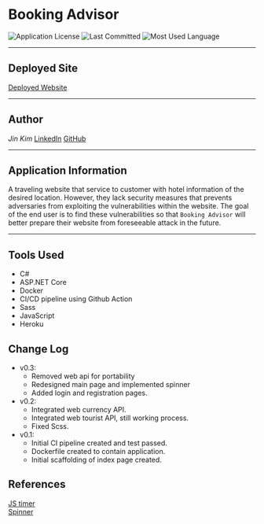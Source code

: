 # Booking Advisor

![Application License](https://img.shields.io/github/license/jinwoov/Booking-Advisor)
![Last Committed](https://img.shields.io/github/last-commit/jinwoov/Booking-Advisor)
![Most Used Language](https://img.shields.io/github/languages/jinwoov/Booking-Advisor)

---
## Deployed Site
[Deployed Website](https://booking-advisor.herokuapp.com/)

---
## Author
*Jin Kim*
[LinkedIn](https://www.linkedin.com/in/jinkim808) 
[GitHub](https://www.github.com/jinwoov)

---
## Application Information

A traveling website that service to customer with hotel information of the desired location. However, they lack security measures that prevents adversaries from exploiting the vulnerabilities within the website. The goal of the end user is to find these vulnerabilities so that `Booking Advisor` will better prepare their website from foreseeable attack in the future.

---
## Tools Used
- C#
- ASP.NET Core
- Docker
- CI/CD pipeline using Github Action
- Sass
- JavaScript
- Heroku

## Change Log
- v0.3:
    - Removed web api for portability
    - Redesigned main page and implemented spinner
    - Added login and registration pages.
- v0.2:
    - Integrated web currency API.
    - Integrated web tourist API, still working process.
    - Fixed Scss.
- v0.1:
    - Initial CI pipeline created and test passed.
    - Dockerfile created to contain application.
    - Initial scaffolding of index page created.


## References
[JS timer](https://stackoverflow.com/questions/951021/what-is-the-javascript-version-of-sleep)  
[Spinner](https://loading.io/css/)
